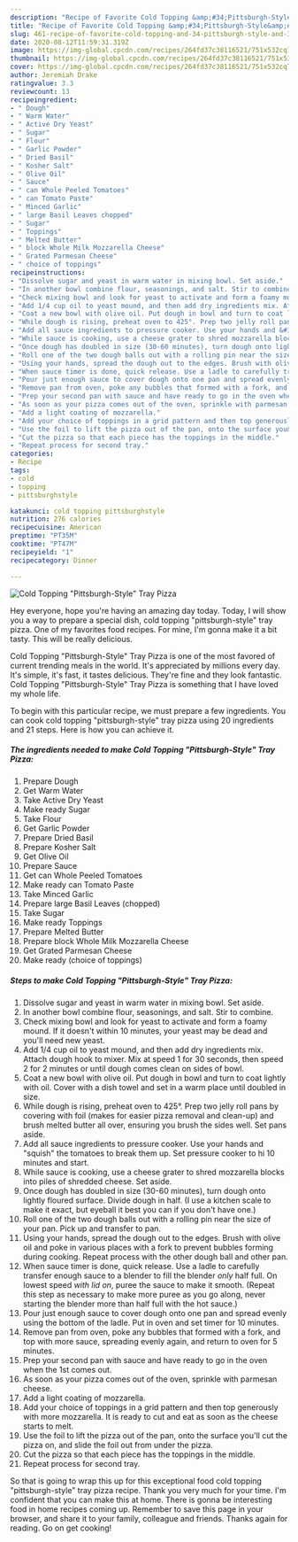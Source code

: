 ```yaml
---
description: "Recipe of Favorite Cold Topping &amp;#34;Pittsburgh-Style&amp;#34; Tray Pizza"
title: "Recipe of Favorite Cold Topping &amp;#34;Pittsburgh-Style&amp;#34; Tray Pizza"
slug: 461-recipe-of-favorite-cold-topping-and-34-pittsburgh-style-and-34-tray-pizza
date: 2020-08-12T11:59:31.319Z
image: https://img-global.cpcdn.com/recipes/264fd37c38116521/751x532cq70/cold-topping-pittsburgh-style-tray-pizza-recipe-main-photo.jpg
thumbnail: https://img-global.cpcdn.com/recipes/264fd37c38116521/751x532cq70/cold-topping-pittsburgh-style-tray-pizza-recipe-main-photo.jpg
cover: https://img-global.cpcdn.com/recipes/264fd37c38116521/751x532cq70/cold-topping-pittsburgh-style-tray-pizza-recipe-main-photo.jpg
author: Jeremiah Drake
ratingvalue: 3.3
reviewcount: 13
recipeingredient:
- " Dough"
- " Warm Water"
- " Active Dry Yeast"
- " Sugar"
- " Flour"
- " Garlic Powder"
- " Dried Basil"
- " Kosher Salt"
- " Olive Oil"
- " Sauce"
- " can Whole Peeled Tomatoes"
- " can Tomato Paste"
- " Minced Garlic"
- " large Basil Leaves chopped"
- " Sugar"
- " Toppings"
- " Melted Butter"
- " block Whole Milk Mozzarella Cheese"
- " Grated Parmesan Cheese"
- " choice of toppings"
recipeinstructions:
- "Dissolve sugar and yeast in warm water in mixing bowl. Set aside."
- "In another bowl combine flour, seasonings, and salt. Stir to combine."
- "Check mixing bowl and look for yeast to activate and form a foamy mound. If it doesn&#39;t within 10 minutes, your yeast may be dead and you&#39;ll need new yeast."
- "Add 1/4 cup oil to yeast mound, and then add dry ingredients mix. Attach dough hook to mixer. Mix at speed 1 for 30 seconds, then speed 2 for 2 minutes or until dough comes clean on sides of bowl."
- "Coat a new bowl with olive oil. Put dough in bowl and turn to coat lightly with oil. Cover with a dish towel and set in a warm place until doubled in size."
- "While dough is rising, preheat oven to 425°. Prep two jelly roll pans by covering with foil (makes for easier pizza removal and clean-up) and brush melted butter all over, ensuring you brush the sides well. Set pans aside."
- "Add all sauce ingredients to pressure cooker. Use your hands and &#34;squish&#34; the tomatoes to break them up. Set pressure cooker to hi 10 minutes and start."
- "While sauce is cooking, use a cheese grater to shred mozzarella blocks into piles of shredded cheese. Set aside."
- "Once dough has doubled in size (30-60 minutes), turn dough onto lightly floured surface. Divide dough in half. (I use a kitchen scale to make it exact, but eyeball it best you can if you don&#39;t have one.)"
- "Roll one of the two dough balls out with a rolling pin near the size of your pan. Pick up and transfer to pan."
- "Using your hands, spread the dough out to the edges. Brush with olive oil and poke in various places with a fork to prevent bubbles forming during cooking. Repeat process with the other dough ball and other pan."
- "When sauce timer is done, quick release. Use a ladle to carefully transfer enough sauce to a blender to fill the blender *only* half full. On lowest speed *with lid on*, puree the sauce to make it smooth. (Repeat this step as necessary to make more puree as you go along, never starting the blender more than half full with the hot sauce.)"
- "Pour just enough sauce to cover dough onto one pan and spread evenly using the bottom of the ladle. Put in oven and set timer for 10 minutes."
- "Remove pan from oven, poke any bubbles that formed with a fork, and top with more sauce, spreading evenly again, and return to oven for 5 minutes."
- "Prep your second pan with sauce and have ready to go in the oven when the 1st comes out."
- "As soon as your pizza comes out of the oven, sprinkle with parmesan cheese."
- "Add a light coating of mozzarella."
- "Add your choice of toppings in a grid pattern and then top generously with more mozzarella. It is ready to cut and eat as soon as the cheese starts to melt."
- "Use the foil to lift the pizza out of the pan, onto the surface you&#39;ll cut the pizza on, and slide the foil out from under the pizza."
- "Cut the pizza so that each piece has the toppings in the middle."
- "Repeat process for second tray."
categories:
- Recipe
tags:
- cold
- topping
- pittsburghstyle

katakunci: cold topping pittsburghstyle 
nutrition: 276 calories
recipecuisine: American
preptime: "PT35M"
cooktime: "PT47M"
recipeyield: "1"
recipecategory: Dinner

---
```



![Cold Topping &#34;Pittsburgh-Style&#34; Tray Pizza](https://img-global.cpcdn.com/recipes/264fd37c38116521/751x532cq70/cold-topping-pittsburgh-style-tray-pizza-recipe-main-photo.jpg)

Hey everyone, hope you're having an amazing day today. Today, I will show you a way to prepare a special dish, cold topping &#34;pittsburgh-style&#34; tray pizza. One of my favorites food recipes. For mine, I'm gonna make it a bit tasty. This will be really delicious.



Cold Topping &#34;Pittsburgh-Style&#34; Tray Pizza is one of the most favored of current trending meals in the world. It's appreciated by millions every day. It's simple, it's fast, it tastes delicious. They're fine and they look fantastic. Cold Topping &#34;Pittsburgh-Style&#34; Tray Pizza is something that I have loved my whole life.


To begin with this particular recipe, we must prepare a few ingredients. You can cook cold topping &#34;pittsburgh-style&#34; tray pizza using 20 ingredients and 21 steps. Here is how you can achieve it.

<!--inarticleads1-->

##### The ingredients needed to make Cold Topping &#34;Pittsburgh-Style&#34; Tray Pizza:

1. Prepare  Dough
1. Get  Warm Water
1. Take  Active Dry Yeast
1. Make ready  Sugar
1. Take  Flour
1. Get  Garlic Powder
1. Prepare  Dried Basil
1. Prepare  Kosher Salt
1. Get  Olive Oil
1. Prepare  Sauce
1. Get  can Whole Peeled Tomatoes
1. Make ready  can Tomato Paste
1. Take  Minced Garlic
1. Prepare  large Basil Leaves (chopped)
1. Take  Sugar
1. Make ready  Toppings
1. Prepare  Melted Butter
1. Prepare  block Whole Milk Mozzarella Cheese
1. Get  Grated Parmesan Cheese
1. Make ready  (choice of toppings)




<!--inarticleads2-->

##### Steps to make Cold Topping &#34;Pittsburgh-Style&#34; Tray Pizza:

1. Dissolve sugar and yeast in warm water in mixing bowl. Set aside.
1. In another bowl combine flour, seasonings, and salt. Stir to combine.
1. Check mixing bowl and look for yeast to activate and form a foamy mound. If it doesn&#39;t within 10 minutes, your yeast may be dead and you&#39;ll need new yeast.
1. Add 1/4 cup oil to yeast mound, and then add dry ingredients mix. Attach dough hook to mixer. Mix at speed 1 for 30 seconds, then speed 2 for 2 minutes or until dough comes clean on sides of bowl.
1. Coat a new bowl with olive oil. Put dough in bowl and turn to coat lightly with oil. Cover with a dish towel and set in a warm place until doubled in size.
1. While dough is rising, preheat oven to 425°. Prep two jelly roll pans by covering with foil (makes for easier pizza removal and clean-up) and brush melted butter all over, ensuring you brush the sides well. Set pans aside.
1. Add all sauce ingredients to pressure cooker. Use your hands and &#34;squish&#34; the tomatoes to break them up. Set pressure cooker to hi 10 minutes and start.
1. While sauce is cooking, use a cheese grater to shred mozzarella blocks into piles of shredded cheese. Set aside.
1. Once dough has doubled in size (30-60 minutes), turn dough onto lightly floured surface. Divide dough in half. (I use a kitchen scale to make it exact, but eyeball it best you can if you don&#39;t have one.)
1. Roll one of the two dough balls out with a rolling pin near the size of your pan. Pick up and transfer to pan.
1. Using your hands, spread the dough out to the edges. Brush with olive oil and poke in various places with a fork to prevent bubbles forming during cooking. Repeat process with the other dough ball and other pan.
1. When sauce timer is done, quick release. Use a ladle to carefully transfer enough sauce to a blender to fill the blender *only* half full. On lowest speed *with lid on*, puree the sauce to make it smooth. (Repeat this step as necessary to make more puree as you go along, never starting the blender more than half full with the hot sauce.)
1. Pour just enough sauce to cover dough onto one pan and spread evenly using the bottom of the ladle. Put in oven and set timer for 10 minutes.
1. Remove pan from oven, poke any bubbles that formed with a fork, and top with more sauce, spreading evenly again, and return to oven for 5 minutes.
1. Prep your second pan with sauce and have ready to go in the oven when the 1st comes out.
1. As soon as your pizza comes out of the oven, sprinkle with parmesan cheese.
1. Add a light coating of mozzarella.
1. Add your choice of toppings in a grid pattern and then top generously with more mozzarella. It is ready to cut and eat as soon as the cheese starts to melt.
1. Use the foil to lift the pizza out of the pan, onto the surface you&#39;ll cut the pizza on, and slide the foil out from under the pizza.
1. Cut the pizza so that each piece has the toppings in the middle.
1. Repeat process for second tray.




So that is going to wrap this up for this exceptional food cold topping &#34;pittsburgh-style&#34; tray pizza recipe. Thank you very much for your time. I'm confident that you can make this at home. There is gonna be interesting food in home recipes coming up. Remember to save this page in your browser, and share it to your family, colleague and friends. Thanks again for reading. Go on get cooking!
